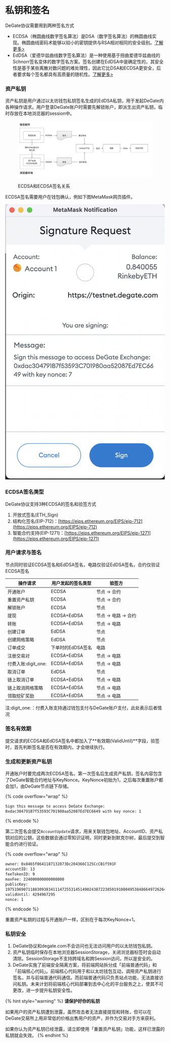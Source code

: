 # 私钥和签名

DeGate协议需要用到两种签名方式

* ECDSA（椭圆曲线数字签名算法）是DSA（数字签名算法）的椭圆曲线实现。椭圆曲线密码术能够以较小的密钥提供与RSA相对相同的安全级别。[了解更多>](https://en.wikipedia.org/wiki/Elliptic\_Curve\_Digital\_Signature\_Algorithm)
* EdDSA（爱德华兹曲线数字签名算法）是一种使用基于扭曲爱德华兹曲线的Schnorr签名变体的数字签名方案。签名创建在EdDSA中是确定性的，其安全性是基于某些离散对数问题的难处理性，因此它比DSA和ECDSA更安全，后者要求每个签名都具有高质量的随机性。[了解更多>](https://en.wikipedia.org/wiki/EdDSA)

### 资产私钥

资产私钥是用户通过以太坊钱包私钥签名生成的EdDSA私钥，用于发起DeGate内各种操作请求。用户登录DeGate账户时需要先解锁账户，即派生出资产私钥，临时存放在本地浏览器的session中。

<figure><img src="../.gitbook/assets/Screen Shot 2022-10-21 at 14.43.51.png" alt=""><figcaption><p>ECDSA和ECDSA签名关系</p></figcaption></figure>

ECDSA签名需要用户在钱包确认，例如下图MetaMask网页插件。

![](<../.gitbook/assets/Screen Shot 2022-08-18 at 12.51.47 PM.png>)

### ECDSA签名类型

DeGate协议支持3种ECDSA的签名和验签方式

1. 开放式签名(ETH\_Sign)
2. 结构化签名(EIP-712)：[https://eips.ethereum.org/EIPS/eip-712](https://eips.ethereum.org/EIPS/eip-712)
3. 智能合约支持(EIP-1271)：[https://eips.ethereum.org/EIPS/eip-1271](https://eips.ethereum.org/EIPS/eip-1271)

### 用户请求与签名

节点同时验证ECDSA签名和EdDSA签名，电路仅验证EdDSA签名，合约仅验证ECDSA签名

| 操作请求             | 用户发起的签名类型   | 验签方            |
| ---------------- | ----------- | -------------- |
| 开通账户             | ECDSA       | 节点 -> 合约       |
| 重置资产私钥           | ECDSA       | 节点 -> 合约       |
| 解锁账户             | ECDSA       | 节点             |
| 提现               | ECDSA+EdDSA | 节点 -> 电路 -> 合约 |
| 转账               | ECDSA+EdDSA | 节点 -> 电路       |
| 创建订单             | EdDSA       | 节点             |
| 创建网格策略           | EdDSA       | 节点             |
| 订单成交             | 下单时的EdDSA签名 | 电路             |
| 注册交易对            | ECDSA+EdDSA | 节点 -> 电路       |
| 付费入账:digit\_one: | ECDSA+EdDSA | 节点 -> 电路       |
| 取消订单             | EdDSA       | 节点             |
| 链上取消订单           | ECDSA+EdDSA | 节点 -> 电路       |
| 链上取消网格策略         | ECDSA+EdDSA | 节点 -> 电路       |
| 领取挖矿奖励           | ECDSA+EdDSA | 节点 -> 电路       |

注:digit\_one:：付费入账支持通过钱包支付与DeGate账户支付，此处表示后者情况

### 签名有效期

提交请求的ECDSA和EdDSA签名中都加入了**有效期(ValidUntil)**字段，验签时，首先判断签名是否在有效期内，才会继续执行。

### 生成和更新资产私钥

开通账户时要完成两次ECDSA签名，第一次签名后生成资产私钥，签名内容包含了DeGate智能合约地址与KeyNonce。KeyNonce初始为1，之后每次重置账户都会加1，由DeGate节点链下存储。

{% code overflow="wrap" %}
```markup
Sign this message to access DeGate Exchange: 0xdac304791B7f53593C701980aa52087Ed7EC6649 with key nonce: 1
```
{% endcode %}

第二次签名会提交`AccountUpdate`请求，用来关联钱包地址、AccountID、资产私钥对应的公钥，这些数据会通过零知识证明，同时更新到默克尔树，最后提交到智能合约进行验证。

{% code overflow="wrap" %}
```
owner: 0x8465f0641187132873Dc204366C125CcCB1f591F
accountID: 13
feeTokenID: 9
maxFee: 224000000000000000
publicKey: 19751969071188309383411147255314514902438722385019108049538486649726264961725
validUntil: 4294967295
nonce: 1
```
{% endcode %}

重置资产私钥的过程与开通账户一样，区别在于每次KeyNonce+1。

### 私钥安全

1. DeGate协议和degate.com不会访问也无法访问用户的以太坊钱包私钥。
2. 资产私钥临时保存在本地浏览器SessionStorage，关闭浏览器标签时会自动清除。SessionStorage不支持跨域名和跨Session访问，所以是安全的。
3. DeGate实施了前端安全隔离方案，将前端网站拆分成「前端普通代码」和「前端核心代码」。前端核心代码用于和以太坊钱包互动，调用资产私钥进行签名，并与前端普通代码通信。而前端普通代码只负责站点功能，无法直接访问私钥。未来计划将前端核心代码部署到去中心化的平台服务之上，使其不可更改，进一步提升私钥安全性。

{% hint style="warning" %}
**请保护好你的私钥**

如果用户的资产私钥遭到泄露，虽然攻击者无法直接提现和转账，但可以在DeGate交易所上用非常低的价格出售用户的资产，并作为交易对手方来获利。

如果你认为资产私钥已经泄露，请立即使用「重置资产私钥」功能，这样已泄露的私钥就会失效。
{% endhint %}
